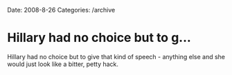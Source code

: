 Date: 2008-8-26
Categories: /archive

# Hillary had no choice but to g...

Hillary had no choice but to give that kind of speech - anything else and she would just look like a bitter, petty hack.
